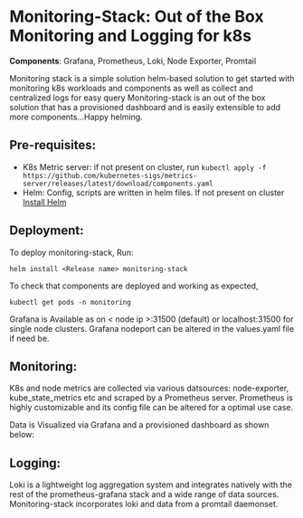 # Monitoring-Stack: Out of the Box Monitoring and Logging for k8s 

**Components**: Grafana, Prometheus, Loki, Node Exporter, Promtail
 
 Monitoring stack is a simple solution helm-based solution to get started with monitoring k8s workloads and components as well as collect and centralized logs for easy query
 Monitoring-stack is an out of the box solution that has a provisioned dashboard and is easily extensible to add more components...Happy helming.

## Pre-requisites:

 - K8s Metric server: if not present on cluster, run `kubectl apply -f https://github.com/kubernetes-sigs/metrics-server/releases/latest/download/components.yaml`
 - Helm: Config, scripts are written in helm files. If not present on cluster [Install Helm](https://helm.sh/docs/intro/install/)  

## Deployment:
To deploy monitoring-stack, Run:

    helm install <Release name> monitoring-stack
To check that components are deployed and working as expected, 

    kubectl get pods -n monitoring

Grafana is Available as on < node ip >:31500 (default) or localhost:31500 for single node clusters.
Grafana nodeport can be altered in the values.yaml file if need be.
## Monitoring:
K8s and node metrics are collected via various datsources: node-exporter, kube_state_metrics etc and scraped by a Prometheus server.
Prometheus is highly customizable and its config file can be altered for a optimal use case.

Data is Visualized via Grafana and a provisioned dashboard as shown below:



##  Logging: 
Loki is a lightweight log aggregation system and integrates natively with the rest of the prometheus-grafana stack and a wide range of data sources. Monitoring-stack incorporates loki and data from a promtail daemonset.

